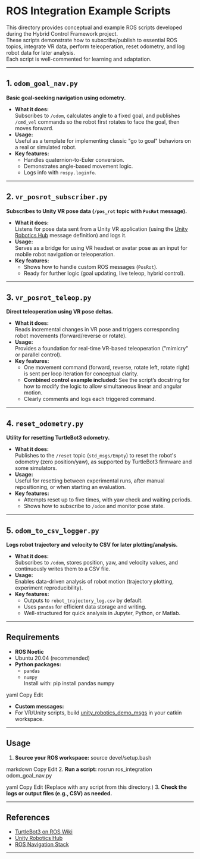 # ROS Integration Example Scripts

This directory provides conceptual and example ROS scripts developed during the Hybrid Control Framework project.  
These scripts demonstrate how to subscribe/publish to essential ROS topics, integrate VR data, perform teleoperation, reset odometry, and log robot data for later analysis.  
Each script is well-commented for learning and adaptation.

---

## 1. `odom_goal_nav.py`  
**Basic goal-seeking navigation using odometry.**

- **What it does:**  
  Subscribes to `/odom`, calculates angle to a fixed goal, and publishes `/cmd_vel` commands so the robot first rotates to face the goal, then moves forward.
- **Usage:**  
  Useful as a template for implementing classic "go to goal" behaviors on a real or simulated robot.
- **Key features:**  
  - Handles quaternion-to-Euler conversion.
  - Demonstrates angle-based movement logic.
  - Logs info with `rospy.loginfo`.

---

## 2. `vr_posrot_subscriber.py`  
**Subscribes to Unity VR pose data (`/pos_rot` topic with `PosRot` message).**

- **What it does:**  
  Listens for pose data sent from a Unity VR application (using the [Unity Robotics Hub](https://github.com/Unity-Technologies/Unity-Robotics-Hub) message definition) and logs it.
- **Usage:**  
  Serves as a bridge for using VR headset or avatar pose as an input for mobile robot navigation or teleoperation.
- **Key features:**  
  - Shows how to handle custom ROS messages (`PosRot`).
  - Ready for further logic (goal updating, live teleop, hybrid control).

---

## 3. `vr_posrot_teleop.py`  
**Direct teleoperation using VR pose deltas.**

- **What it does:**  
  Reads incremental changes in VR pose and triggers corresponding robot movements (forward/reverse or rotate).
- **Usage:**  
  Provides a foundation for real-time VR-based teleoperation ("mimicry" or parallel control).
- **Key features:**  
  - One movement command (forward, reverse, rotate left, rotate right) is sent per loop iteration for conceptual clarity.
  - **Combined control example included:** See the script’s docstring for how to modify the logic to allow simultaneous linear and angular motion.
  - Clearly comments and logs each triggered command.

---

## 4. `reset_odometry.py`  
**Utility for resetting TurtleBot3 odometry.**

- **What it does:**  
  Publishes to the `/reset` topic (`std_msgs/Empty`) to reset the robot's odometry (zero position/yaw), as supported by TurtleBot3 firmware and some simulators.
- **Usage:**  
  Useful for resetting between experimental runs, after manual repositioning, or when starting an evaluation.
- **Key features:**  
  - Attempts reset up to five times, with yaw check and waiting periods.
  - Shows how to subscribe to `/odom` and monitor pose state.

---

## 5. `odom_to_csv_logger.py`  
**Logs robot trajectory and velocity to CSV for later plotting/analysis.**

- **What it does:**  
  Subscribes to `/odom`, stores position, yaw, and velocity values, and continuously writes them to a CSV file.
- **Usage:**  
  Enables data-driven analysis of robot motion (trajectory plotting, experiment reproducibility).
- **Key features:**  
  - Outputs to `robot_trajectory_log.csv` by default.
  - Uses `pandas` for efficient data storage and writing.
  - Well-structured for quick analysis in Jupyter, Python, or Matlab.

---

## Requirements

- **ROS Noetic**
- Ubuntu 20.04 (recommended)
- **Python packages:**  
  - `pandas`  
  - `numpy`  
  Install with:
pip install pandas numpy

yaml
Copy
Edit
- **Custom messages:**  
- For VR/Unity scripts, build [unity_robotics_demo_msgs](https://github.com/Unity-Technologies/Unity-Robotics-Hub) in your catkin workspace.

---

## Usage

1. **Source your ROS workspace:**
source devel/setup.bash

markdown
Copy
Edit
2. **Run a script:**
rosrun ros_integration odom_goal_nav.py

yaml
Copy
Edit
(Replace with any script from this directory.)
3. **Check the logs or output files (e.g., CSV) as needed.**

---

## References

- [TurtleBot3 on ROS Wiki](http://wiki.ros.org/turtlebot3)
- [Unity Robotics Hub](https://github.com/Unity-Technologies/Unity-Robotics-Hub)
- [ROS Navigation Stack](http://wiki.ros.org/navigation)

---


